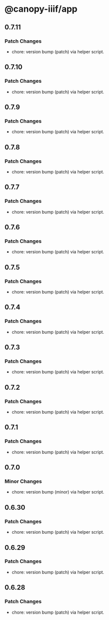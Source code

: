 # @canopy-iiif/app

## 0.7.11

### Patch Changes

- chore: version bump (patch) via helper script.

## 0.7.10

### Patch Changes

- chore: version bump (patch) via helper script.

## 0.7.9

### Patch Changes

- chore: version bump (patch) via helper script.

## 0.7.8

### Patch Changes

- chore: version bump (patch) via helper script.

## 0.7.7

### Patch Changes

- chore: version bump (patch) via helper script.

## 0.7.6

### Patch Changes

- chore: version bump (patch) via helper script.

## 0.7.5

### Patch Changes

- chore: version bump (patch) via helper script.

## 0.7.4

### Patch Changes

- chore: version bump (patch) via helper script.

## 0.7.3

### Patch Changes

- chore: version bump (patch) via helper script.

## 0.7.2

### Patch Changes

- chore: version bump (patch) via helper script.

## 0.7.1

### Patch Changes

- chore: version bump (patch) via helper script.

## 0.7.0

### Minor Changes

- chore: version bump (minor) via helper script.

## 0.6.30

### Patch Changes

- chore: version bump (patch) via helper script.

## 0.6.29

### Patch Changes

- chore: version bump (patch) via helper script.

## 0.6.28

### Patch Changes

- chore: version bump (patch) via helper script.
